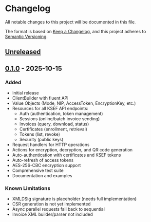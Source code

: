 # Changelog

All notable changes to this project will be documented in this file.

The format is based on [Keep a Changelog](https://keepachangelog.com/en/1.0.0/),
and this project adheres to [Semantic Versioning](https://semver.org/spec/v2.0.0.html).

## [Unreleased]

## [0.1.0] - 2025-10-15

### Added
- Initial release
- ClientBuilder with fluent API
- Value Objects (Mode, NIP, AccessToken, EncryptionKey, etc.)
- Resources for all KSEF API endpoints:
  - Auth (authentication, token management)
  - Sessions (online/batch invoice sending)
  - Invoices (query, download, status)
  - Certificates (enrollment, retrieval)
  - Tokens (list, revoke)
  - Security (public keys)
- Request handlers for HTTP operations
- Actions for encryption, decryption, and QR code generation
- Auto-authentication with certificates and KSEF tokens
- Auto-refresh of access tokens
- AES-256-CBC encryption support
- Comprehensive test suite
- Documentation and examples

### Known Limitations
- XMLDSig signature is placeholder (needs full implementation)
- CSR generation is not yet implemented
- Async parallel requests fall back to sequential
- Invoice XML builder/parser not included

[Unreleased]: https://github.com/yourusername/ksef-ruby/compare/v0.1.0...HEAD
[0.1.0]: https://github.com/yourusername/ksef-ruby/releases/tag/v0.1.0
